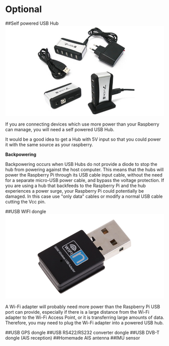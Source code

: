 # Optional
##Self powered USB Hub
![](hub.png)

If you are connecting devices which use more power than your Raspberry can manage, you will need a self powered USB Hub.

It would be a good idea to get a Hub with 5V input so that you could power it with the same source as your raspberry.

**Backpowering**

Backpowering occurs when USB Hubs do not provide a diode to stop the hub from powering against the host computer. This means that the hubs will power the Raspberry Pi through its USB cable input cable, without the need for a separate micro-USB power cable, and bypass the voltage protection. If you are using a hub that backfeeds to the Raspberry Pi and the hub experiences a power surge, your Raspberry Pi could potentially be damaged. In this case use "only data" cables or modify a normal USB cable cutting the Vcc pin.

##USB WIFI dongle
![](wifi.png)

A Wi-Fi adapter will probably need more power than the Raspberry Pi USB port can provide, especially if there is a large distance from the Wi-Fi adapter to the Wi-Fi Access Point, or it is transferring large amounts of data. Therefore, you may need to plug the Wi-Fi adapter into a powered USB hub.

##USB GPS dongle
##USB RS422/RS232 converter dongle
##USB DVB-T dongle (AIS reception)
##Homemade AIS antenna
##IMU sensor
